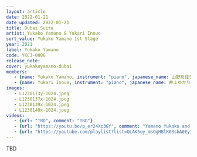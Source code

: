 ```yaml
---
layout: article
date: 2022-01-21
date_updated: 2022-01-21
title: Dubai Suite
artist: Yukako Yamano & Yukari Inoue
sort_value: Yukako Yamano 1st Stage
year: 2021
label: Yukako Yamano
code: YKCJ-0006
release_note: 
cover: yukakoyamano-dubai
members:
   - {name: Yukako Yamano, instrument: "piano", japanese_name: 山野友佳子, url: "https://yukakoyamano.com/"}
   - {name: Yukari Inoue, instrument: "piano", japanese_name: 井上ゆかり, url: "https://www.inoueyukari.com/"}
images:
   - L1230173y-1024.jpeg
   - L1230137x-1024.jpeg
   - L1230139x-1024.jpeg
   - L1230140x-1024.jpeg
videos: 
   - {url: "TBD", comment: "TBD"}
   - {url: "https://youtu.be/p_er24Xc3GY", comment: "Yamano Yukako and Inoue Yukari playing piano duet"}
   - {url: "https://youtube.com/playlist?list=OLAK5uy_msOgHBlK08sbA0EyIiAuqh6a8jCRD1Tfw", comment: "Dubai Suite playlist"}
---
```

TBD
